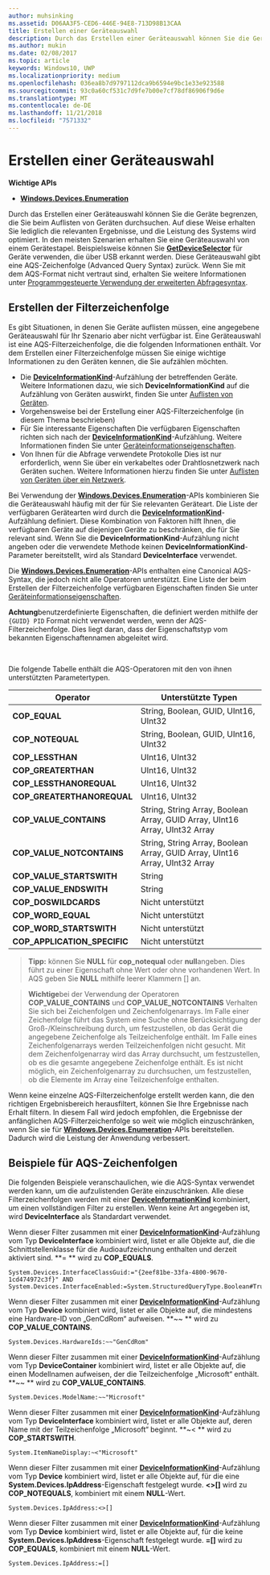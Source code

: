 ```yaml
---
author: muhsinking
ms.assetid: D06AA3F5-CED6-446E-94E8-713D98B13CAA
title: Erstellen einer Geräteauswahl
description: Durch das Erstellen einer Geräteauswahl können Sie die Geräte begrenzen, die Sie beim Auflisten von Geräten durchsuchen.
ms.author: mukin
ms.date: 02/08/2017
ms.topic: article
keywords: Windows10, UWP
ms.localizationpriority: medium
ms.openlocfilehash: 036ea8b7d9797112dca9b6594e9bc1e33e923588
ms.sourcegitcommit: 93c0a60cf531c7d9fe7b00e7cf78df86906f9d6e
ms.translationtype: MT
ms.contentlocale: de-DE
ms.lasthandoff: 11/21/2018
ms.locfileid: "7571332"
---
```

# <a name="build-a-device-selector"></a>Erstellen einer Geräteauswahl



**Wichtige APIs**

- [**Windows.Devices.Enumeration**](https://docs.microsoft.com/en-us/uwp/api/Windows.Devices.Enumeration)

Durch das Erstellen einer Geräteauswahl können Sie die Geräte begrenzen, die Sie beim Auflisten von Geräten durchsuchen. Auf diese Weise erhalten Sie lediglich die relevanten Ergebnisse, und die Leistung des Systems wird optimiert. In den meisten Szenarien erhalten Sie eine Geräteauswahl von einem Gerätestapel. Beispielsweise können Sie [**GetDeviceSelector**](https://msdn.microsoft.com/library/windows/apps/Dn264015) für Geräte verwenden, die über USB erkannt werden. Diese Geräteauswahl gibt eine AQS-Zeichenfolge (Advanced Query Syntax) zurück. Wenn Sie mit dem AQS-Format nicht vertraut sind, erhalten Sie weitere Informationen unter [Programmgesteuerte Verwendung der erweiterten Abfragesyntax](https://msdn.microsoft.com/library/windows/desktop/Bb266512).

## <a name="building-the-filter-string"></a>Erstellen der Filterzeichenfolge

Es gibt Situationen, in denen Sie Geräte auflisten müssen, eine angegebene Geräteauswahl für Ihr Szenario aber nicht verfügbar ist. Eine Geräteauswahl ist eine AQS-Filterzeichenfolge, die die folgenden Informationen enthält. Vor dem Erstellen einer Filterzeichenfolge müssen Sie einige wichtige Informationen zu den Geräten kennen, die Sie aufzählen möchten.

-   Die [**DeviceInformationKind**](https://msdn.microsoft.com/library/windows/apps/Dn948991)-Aufzählung der betreffenden Geräte. Weitere Informationen dazu, wie sich **DeviceInformationKind** auf die Aufzählung von Geräten auswirkt, finden Sie unter [Auflisten von Geräten](enumerate-devices.md).
-   Vorgehensweise bei der Erstellung einer AQS-Filterzeichenfolge (in diesem Thema beschrieben)
-   Für Sie interessante Eigenschaften Die verfügbaren Eigenschaften richten sich nach der [**DeviceInformationKind**](https://msdn.microsoft.com/library/windows/apps/Dn948991)-Aufzählung. Weitere Informationen finden Sie unter [Geräteinformationseigenschaften](device-information-properties.md).
-   Von Ihnen für die Abfrage verwendete Protokolle Dies ist nur erforderlich, wenn Sie über ein verkabeltes oder Drahtlosnetzwerk nach Geräten suchen. Weitere Informationen hierzu finden Sie unter [Auflisten von Geräten über ein Netzwerk](enumerate-devices-over-a-network.md).

Bei Verwendung der [**Windows.Devices.Enumeration**](https://msdn.microsoft.com/library/windows/apps/BR225459)-APIs kombinieren Sie die Geräteauswahl häufig mit der für Sie relevanten Geräteart. Die Liste der verfügbaren Gerätearten wird durch die [**DeviceInformationKind**](https://msdn.microsoft.com/library/windows/apps/Dn948991)-Aufzählung definiert. Diese Kombination von Faktoren hilft Ihnen, die verfügbaren Geräte auf diejenigen Geräte zu beschränken, die für Sie relevant sind. Wenn Sie die **DeviceInformationKind**-Aufzählung nicht angeben oder die verwendete Methode keinen **DeviceInformationKind**-Parameter bereitstellt, wird als Standard **DeviceInterface** verwendet.

Die [**Windows.Devices.Enumeration**](https://msdn.microsoft.com/library/windows/apps/BR225459)-APIs enthalten eine Canonical AQS-Syntax, die jedoch nicht alle Operatoren unterstützt. Eine Liste der beim Erstellen der Filterzeichenfolge verfügbaren Eigenschaften finden Sie unter [Geräteinformationseigenschaften](device-information-properties.md).

**Achtung**benutzerdefinierte Eigenschaften, die definiert werden mithilfe der `{GUID} PID` Format nicht verwendet werden, wenn der AQS-Filterzeichenfolge. Dies liegt daran, dass der Eigenschaftstyp vom bekannten Eigenschaftennamen abgeleitet wird.

 

Die folgende Tabelle enthält die AQS-Operatoren mit den von ihnen unterstützten Parametertypen.

| Operator                       | Unterstützte Typen                                                             |
|--------------------------------|-----------------------------------------------------------------------------|
| **COP\_EQUAL**                 | String, Boolean, GUID, UInt16, UInt32                                       |
| **COP\_NOTEQUAL**              | String, Boolean, GUID, UInt16, UInt32                                       |
| **COP\_LESSTHAN**              | UInt16, UInt32                                                              |
| **COP\_GREATERTHAN**           | UInt16, UInt32                                                              |
| **COP\_LESSTHANOREQUAL**       | UInt16, UInt32                                                              |
| **COP\_GREATERTHANOREQUAL**    | UInt16, UInt32                                                              |
| **COP\_VALUE\_CONTAINS**       | String, String Array, Boolean Array, GUID Array, UInt16 Array, UInt32 Array |
| **COP\_VALUE\_NOTCONTAINS**    | String, String Array, Boolean Array, GUID Array, UInt16 Array, UInt32 Array |
| **COP\_VALUE\_STARTSWITH**     | String                                                                      |
| **COP\_VALUE\_ENDSWITH**       | String                                                                      |
| **COP\_DOSWILDCARDS**          | Nicht unterstützt                                                               |
| **COP\_WORD\_EQUAL**           | Nicht unterstützt                                                               |
| **COP\_WORD\_STARTSWITH**      | Nicht unterstützt                                                               |
| **COP\_APPLICATION\_SPECIFIC** | Nicht unterstützt                                                               |


> **Tipp:** können Sie **NULL** für **cop\_notequal** oder **null**angeben. Dies führt zu einer Eigenschaft ohne Wert oder ohne vorhandenen Wert. In AQS geben Sie **NULL** mithilfe leerer Klammern \[\] an.

> **Wichtige**bei der Verwendung der Operatoren **COP\_VALUE\_CONTAINS** und **COP\_VALUE\_NOTCONTAINS** Verhalten Sie sich bei Zeichenfolgen und Zeichenfolgenarrays. Im Falle einer Zeichenfolge führt das System eine Suche ohne Berücksichtigung der Groß-/Kleinschreibung durch, um festzustellen, ob das Gerät die angegebene Zeichenfolge als Teilzeichenfolge enthält. Im Falle eines Zeichenfolgenarrays werden Teilzeichenfolgen nicht gesucht. Mit dem Zeichenfolgenarray wird das Array durchsucht, um festzustellen, ob es die gesamte angegebene Zeichenfolge enthält. Es ist nicht möglich, ein Zeichenfolgenarray zu durchsuchen, um festzustellen, ob die Elemente im Array eine Teilzeichenfolge enthalten.

Wenn keine einzelne AQS-Filterzeichenfolge erstellt werden kann, die den richtigen Ergebnisbereich herausfiltert, können Sie Ihre Ergebnisse nach Erhalt filtern. In diesem Fall wird jedoch empfohlen, die Ergebnisse der anfänglichen AQS-Filterzeichenfolge so weit wie möglich einzuschränken, wenn Sie sie für [**Windows.Devices.Enumeration**](https://msdn.microsoft.com/library/windows/apps/BR225459)-APIs bereitstellen. Dadurch wird die Leistung der Anwendung verbessert.

## <a name="aqs-string-examples"></a>Beispiele für AQS-Zeichenfolgen

Die folgenden Beispiele veranschaulichen, wie die AQS-Syntax verwendet werden kann, um die aufzulistenden Geräte einzuschränken. Alle diese Filterzeichenfolgen werden mit einer [**DeviceInformationKind**](https://msdn.microsoft.com/library/windows/apps/Dn948991) kombiniert, um einen vollständigen Filter zu erstellen. Wenn keine Art angegeben ist, wird **DeviceInterface** als Standardart verwendet.

Wenn dieser Filter zusammen mit einer [**DeviceInformationKind**](https://msdn.microsoft.com/library/windows/apps/Dn948991)-Aufzählung vom Typ **DeviceInterface** kombiniert wird, listet er alle Objekte auf, die die Schnittstellenklasse für die Audioaufzeichnung enthalten und derzeit aktiviert sind. **=
              ** wird zu **COP\_EQUALS**.

``` syntax
System.Devices.InterfaceClassGuid:="{2eef81be-33fa-4800-9670-1cd474972c3f}" AND
System.Devices.InterfaceEnabled:=System.StructuredQueryType.Boolean#True
```

Wenn dieser Filter zusammen mit einer [**DeviceInformationKind**](https://msdn.microsoft.com/library/windows/apps/Dn948991)-Aufzählung vom Typ **Device** kombiniert wird, listet er alle Objekte auf, die mindestens eine Hardware-ID von „GenCdRom“ aufweisen. **~~
              ** wird zu **COP\_VALUE\_CONTAINS**.

``` syntax
System.Devices.HardwareIds:~~"GenCdRom"
```

Wenn dieser Filter zusammen mit einer [**DeviceInformationKind**](https://msdn.microsoft.com/library/windows/apps/Dn948991)-Aufzählung vom Typ **DeviceContainer** kombiniert wird, listet er alle Objekte auf, die einen Modellnamen aufweisen, der die Teilzeichenfolge „Microsoft“ enthält. **~~
              ** wird zu **COP\_VALUE\_CONTAINS**.

``` syntax
System.Devices.ModelName:~~"Microsoft"
```

Wenn dieser Filter zusammen mit einer [**DeviceInformationKind**](https://msdn.microsoft.com/library/windows/apps/Dn948991)-Aufzählung vom Typ **DeviceInterface** kombiniert wird, listet er alle Objekte auf, deren Name mit der Teilzeichenfolge „Microsoft“ beginnt. **~&lt;
              ** wird zu **COP\_STARTSWITH**.

``` syntax
System.ItemNameDisplay:~<"Microsoft"
```

Wenn dieser Filter zusammen mit einer [**DeviceInformationKind**](https://msdn.microsoft.com/library/windows/apps/Dn948991)-Aufzählung vom Typ **Device** kombiniert wird, listet er alle Objekte auf, für die eine **System.Devices.IpAddress**-Eigenschaft festgelegt wurde. **&lt;&gt;\[\]** wird zu **COP\_NOTEQUALS**, kombiniert mit einem **NULL**-Wert.

``` syntax
System.Devices.IpAddress:<>[]
```

Wenn dieser Filter zusammen mit einer [**DeviceInformationKind**](https://msdn.microsoft.com/library/windows/apps/Dn948991)-Aufzählung vom Typ **Device** kombiniert wird, listet er alle Objekte auf, für die keine **System.Devices.IpAddress**-Eigenschaft festgelegt wurde. **=\[\]** wird zu **COP\_EQUALS**, kombiniert mit einem **NULL**-Wert.

``` syntax
System.Devices.IpAddress:=[]
```

 

 
